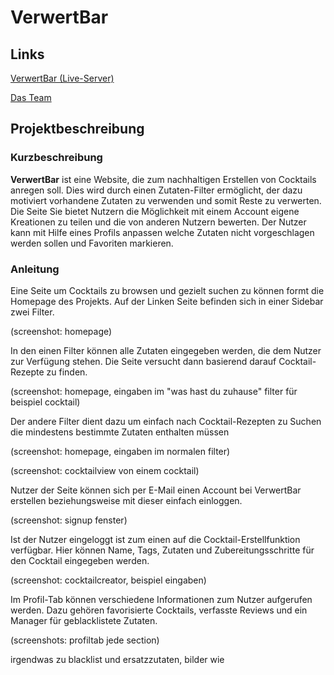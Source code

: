 
# VerwertBar

## Links
[VerwertBar (Live-Server)](https://verwertbar.software-engineering.education/)

[Das Team](./docs/Team.md)

## Projektbeschreibung

### Kurzbeschreibung
**VerwertBar** ist eine Website, die zum nachhaltigen Erstellen von Cocktails anregen soll. Dies wird durch einen Zutaten-Filter ermöglicht, der dazu motiviert vorhandene Zutaten zu verwenden und somit Reste zu verwerten. Die Seite Sie bietet Nutzern die Möglichkeit mit einem Account eigene Kreationen zu teilen und die von anderen Nutzern bewerten. Der Nutzer kann mit Hilfe eines Profils anpassen welche Zutaten nicht vorgeschlagen werden sollen und Favoriten markieren.

### Anleitung

Eine Seite um Cocktails zu browsen und gezielt suchen zu können formt die Homepage des Projekts. Auf der Linken Seite befinden sich in einer Sidebar zwei Filter.

(screenshot: homepage)

In den einen Filter können alle Zutaten eingegeben werden, die dem Nutzer zur Verfügung stehen. Die Seite versucht dann basierend darauf Cocktail-Rezepte zu finden.

(screenshot: homepage, eingaben im "was hast du zuhause" filter für beispiel cocktail)

Der andere Filter dient dazu um einfach nach Cocktail-Rezepten zu Suchen die mindestens bestimmte Zutaten enthalten müssen

(screenshot: homepage, eingaben im normalen filter)

(screenshot: cocktailview von einem cocktail)

Nutzer der Seite können sich per E-Mail einen Account bei VerwertBar erstellen beziehungsweise mit dieser einfach einloggen. 

(screenshot: signup fenster)

Ist der Nutzer eingeloggt ist zum einen auf die Cocktail-Erstellfunktion verfügbar. Hier können Name, Tags, Zutaten und Zubereitungsschritte für den Cocktail eingegeben werden. 

(screenshot: cocktailcreator, beispiel eingaben)

Im Profil-Tab können verschiedene Informationen zum Nutzer aufgerufen werden. Dazu gehören favorisierte Cocktails, verfasste Reviews und ein Manager für geblacklistete Zutaten.

(screenshots: profiltab jede section)

irgendwas zu blacklist und ersatzzutaten, bilder wie 
